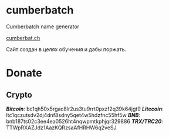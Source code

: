 # cumberbatch
Cumberbatch name generator

[cumberbat.ch](http://cumberbatch.website)

Сайт создан в целях обучения и дабы поржать. 

# Donate

## Crypto
***Bitcoin***: bc1qh50x5rgac8lr2us3tu9rrt0pxzf2q39k64jgt9
***Litecoin***: ltc1qczutsdv2dj4dnf8sdny5qet4w5hdzfnc55hf5w
***BNB***: bnb187ts02c3ee4ea0526ht4nqwpmtkphjqr329886
***TRX/TRC20***: TTWpRXAZJdz1AazKQRzsaAfHRHW6q2veSJ
